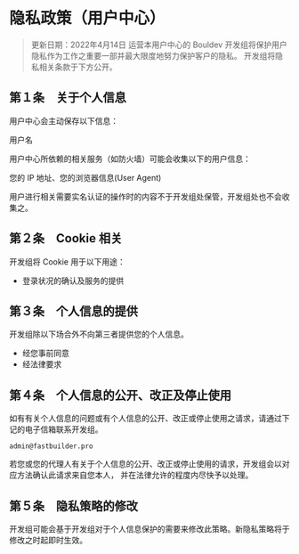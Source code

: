 # 隐私政策（用户中心）
> 更新日期：2022年4月14日
运营本用户中心的 Bouldev 开发组将保护用户隐私作为工作之重要一部并最大限度地努力保护客户的隐私。
开发组将隐私相关条款于下方公开。
## 第１条　关于个人信息
用户中心会主动保存以下信息：

用户名

用户中心所依赖的相关服务（如防火墙）可能会收集以下的用户信息：

您的 IP 地址、您的浏览器信息(User Agent)

用户进行相关需要实名认证的操作时的内容不于开发组处保管，开发组处也不会收集之。
## 第２条　Cookie 相关
开发组将 Cookie 用于以下用途：
* 登录状况的确认及服务的提供
## 第３条　个人信息的提供
开发组除以下场合外不向第三者提供您的个人信息。
* 经您事前同意
* 经法律要求
## 第４条　个人信息的公开、改正及停止使用
如有有关个人信息的问题或有个人信息的公开、改正或停止使用之请求，请通过下记的电子信箱联系开发组。
```
admin@fastbuilder.pro
```
若您或您的代理人有关于个人信息的公开、改正或停止使用的请求，开发组会以对应方法确认此请求来自您本人，
并在法律允许的程度内尽快予以处理。
## 第５条　隐私策略的修改
开发组可能会基于开发组对于个人信息保护的需要来修改此策略。新隐私策略将于修改之时起即时生效。
